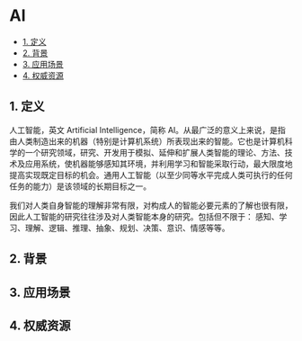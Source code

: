# AI<!-- omit in toc -->

- [1. 定义](#1-定义)
- [2. 背景](#2-背景)
- [3. 应用场景](#3-应用场景)
- [4. 权威资源](#4-权威资源)

## 1. 定义

人工智能，英文 Artificial Intelligence，简称 AI。从最广泛的意义上来说，是指由人类制造出来的机器（特别是计算机系统）所表现出来的智能。它也是计算机科学的一个研究领域，研究、开发用于模拟、延伸和扩展人类智能的理论、方法、技术及应用系统，使机器能够感知其环境，并利用学习和智能采取行动，最大限度地提高实现既定目标的机会。通用人工智能（以至少同等水平完成人类可执行的任何任务的能力）是该领域的长期目标之一。

我们对人类自身智能的理解非常有限，对构成人的智能必要元素的了解也很有限，因此人工智能的研究往往涉及对人类智能本身的研究。包括但不限于： 感知、学习、理解、逻辑、推理、抽象、规划、决策、意识、情感等等。

## 2. 背景

<!-- 诞生： 是什么人、在什么地方、在什么时间、在什么动机下，提出/发明/制作的？ -->
<!-- 历史： 发展历程如何？ -->

## 3. 应用场景

<!-- 行业、领域 -->
<!-- 系统、服务、工具 -->

## 4. 权威资源

<!-- 网站、文档、书籍 -->
<!-- 人物、组织 -->
